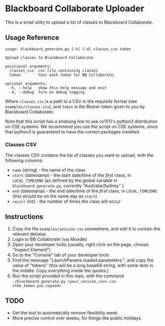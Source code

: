 # Blackboard Collaborate Uploader

This is a small utilty to upload a list of classes to Blackboard Collaborate.

## Usage Reference

```
usage: blackboard_generate.py [-h] [-d] classes_csv token

Upload classes to Blackboard Collaborate

positional arguments:
  classes_csv  csv file containing classes
  token        Your auth token for BB Collaborate.

optional arguments:
  -h, --help   show this help message and exit
  -d, --debug  Turn on debug logging

```

Where `classes_csv` is a path to a CSV in the requisite format
(see `examples/classes.csv`), and `token` is the Bearer token
given to you by Blackboard Collaborate.

Note that this script has a shebang line to use cs1511's python3
distribution on CSE systems. We recommend you use the script on 
CSE systems, since that python3 is guaranteed to have the 
correct packages installed.


### Classes CSV

The classes CSV contains the list of classes you want to upload, with the following columns:

 - `name` (string) - the name of the class
 - `start` (datestamp) - the start date/time of the *first* class, in `LOCAL_TIMEZONE`
 (as defined by the global variable in `blackboard_generate.py`, currently "Australia/Sydney" )
 - `end` (datestamp) - the end date/time of the *first* class, in `LOCAL_TIMEZONE`
 (this should be on the same day as `start`).
 - `recurr` (int) - the number of times the class will occur
 
## Instructions

1. Copy the file `examples/session.csv` somewhere, and edit it to contain the relevant detialas
2. Login to BB Collaborate (via Moodle)
3. Open your developer tools (usually, right click on the page, choose "Inspect Element")
4. Go to the "Console" tab of your developer tools
5. Find the message "LaunchParams loaded parameters:", and copy the value of "tokens" (this will be a long base64 string, with some dots in the middle. Copy everything inside the quotes.)
6. Run the script provided in this repo, with the command `./blackboard_generate.py <your_session_csv>.csv <the_token_you_copied>`

## TODO

 - Get the tool to automatically remove flexibility week.
 - More precise control over weeks, for things like public holidays.
